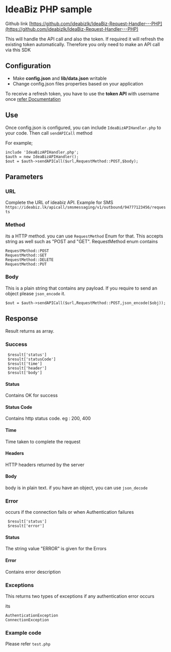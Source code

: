 # IdeaBiz PHP sample

Github link [https://github.com/ideabizlk/IdeaBiz-Request-Handler---PHP](https://github.com/ideabizlk/IdeaBiz-Request-Handler---PHP)


This will handle the API call and also the token. If required it will refresh the existing token automatically. Therefore you only need to make an API call via this SDK


## Configuration
* Make **config.json** and **lib/data.json** writable
* Change config.json files properties based on your application


To receive a refresh token, you have to use the **token API** with username once [refer Documentation](http://docs.ideabiz.lk/Getting%20Started/Authorization)

## Use
Once config.json is configured, you can include `IdeaBizAPIHandler.php` to your code. Then call `sendAPICall` method 

For example;

```
include 'IdeaBizAPIHandler.php';
$auth = new IdeaBizAPIHandler();
$out = $auth->sendAPICall($url,RequestMethod::POST,$body);
```

## Parameters
### URL
 Complete the URL of ideabiz API. Example for SMS `https://ideabiz.lk/apicall/smsmessaging/v1/outbound/94777123456/requests`
### Method
 its a HTTP method. you can use `RequestMethod` Enum for that. This accepts string as well such as "POST and "GET". RequestMethod enum contains

```
RequestMethod::POST
RequestMethod::GET
RequestMethod::DELETE
RequestMethod::PUT

```

### Body
This is a plain string that contains any payload. If you require to send an object please `json_encode` it.

```
$out = $auth->sendAPICall($url,RequestMethod::POST,json_encode($obj));

```


## Response
Result returns as array. 

### Success

```
 $result['status'] 
 $result['statusCode'] 
 $result['time']
 $result['header']
 $result['body']

```

#### Status 
Contains OK for success

#### Status Code
Contains http status code. eg : 200, 400 

#### Time
Time taken to complete the request

#### Headers
HTTP headers returned by the server

#### Body
body is in plain text. if you have an object, you can use `json_decode` 



### Error
occurs if the connection fails or when Authentication failures


```
 $result['status'] 
 $result['error'] 
```


#### Status 
The string value "ERROR" is given for the Errors

#### Error
Contains error description

 
### Exceptions
This returns two types of exceptions if any authentication error occurs

its
```
AuthenticationException
ConnectionException
```


### Example code
Please refer `test.php`


